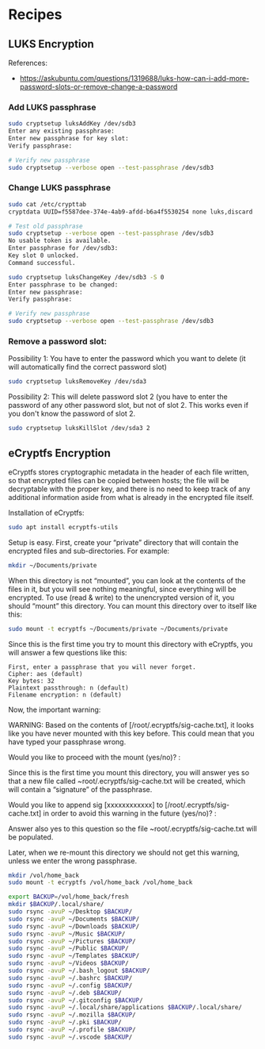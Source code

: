 # Recipes

## LUKS Encryption

References:

- https://askubuntu.com/questions/1319688/luks-how-can-i-add-more-password-slots-or-remove-change-a-password

### Add LUKS passphrase

```sh
sudo cryptsetup luksAddKey /dev/sdb3
Enter any existing passphrase:
Enter new passphrase for key slot:
Verify passphrase:

# Verify new passphrase
sudo cryptsetup --verbose open --test-passphrase /dev/sdb3
```

### Change LUKS passphrase

```sh
sudo cat /etc/crypttab
cryptdata UUID=f5587dee-374e-4ab9-afdd-b6a4f5530254 none luks,discard

# Test old passphrase
sudo cryptsetup --verbose open --test-passphrase /dev/sdb3
No usable token is available.
Enter passphrase for /dev/sdb3: 
Key slot 0 unlocked.
Command successful.

sudo cryptsetup luksChangeKey /dev/sdb3 -S 0
Enter passphrase to be changed:
Enter new passphrase:
Verify passphrase:

# Verify new passphrase
sudo cryptsetup --verbose open --test-passphrase /dev/sdb3
```

### Remove a password slot:

Possibility 1: You have to enter the password which you want to delete (it will automatically find the correct password slot)

```sh
sudo cryptsetup luksRemoveKey /dev/sda3
```

Possibility 2: This will delete password slot 2 (you have to enter the password of any other password slot, but not of slot 2. This works even if you don't know the password of slot 2.

```sh
sudo cryptsetup luksKillSlot /dev/sda3 2
```

## eCryptfs Encryption

eCryptfs stores cryptographic metadata in the header of each file written, so that encrypted files can be copied between hosts; the file will be decryptable with the proper key, and there is no need to keep track of any additional information aside from what is already in the encrypted file itself.

Installation of eCryptfs:

```sh
sudo apt install ecryptfs-utils
```

Setup is easy. First, create your “private” directory that will contain the encrypted files and sub-directories. For example:

```sh
mkdir ~/Documents/private
```

When this directory is not “mounted”, you can look at the contents of the files in it, but you will see nothing meaningful, since everything will be encrypted. To use (read & write) to the unencrypted version of it, you should “mount” this directory. You can mount this directory over to itself like this:

```sh
sudo mount -t ecryptfs ~/Documents/private ~/Documents/private
```

Since this is the first time you try to mount this directory with eCryptfs, you will answer a few questions like this:

    First, enter a passphrase that you will never forget.
    Cipher: aes (default)
    Key bytes: 32
    Plaintext passthrough: n (default)
    Filename encryption: n (default)

Now, the important warning:

WARNING: Based on the contents of [/root/.ecryptfs/sig-cache.txt],
it looks like you have never mounted with this key 
before. This could mean that you have typed your 
passphrase wrong.

Would you like to proceed with the mount (yes/no)? :

Since this is the first time you mount this directory, you will answer yes so that a new file called ~root/.ecryptfs/sig-cache.txt will be created, which will contain a “signature” of the passphrase.

Would you like to append sig [xxxxxxxxxxxx] to
[/root/.ecryptfs/sig-cache.txt] 
in order to avoid this warning in the future (yes/no)? : 

Answer also yes to this question so the file ~root/.ecryptfs/sig-cache.txt will be populated.

Later, when we re-mount this directory we should not get this warning, unless we enter the wrong passphrase.

```sh
mkdir /vol/home_back
sudo mount -t ecryptfs /vol/home_back /vol/home_back

export BACKUP=/vol/home_back/fresh
mkdir $BACKUP/.local/share/
sudo rsync -avuP ~/Desktop $BACKUP/
sudo rsync -avuP ~/Documents $BACKUP/
sudo rsync -avuP ~/Downloads $BACKUP/
sudo rsync -avuP ~/Music $BACKUP/
sudo rsync -avuP ~/Pictures $BACKUP/
sudo rsync -avuP ~/Public $BACKUP/
sudo rsync -avuP ~/Templates $BACKUP/
sudo rsync -avuP ~/Videos $BACKUP/
sudo rsync -avuP ~/.bash_logout $BACKUP/
sudo rsync -avuP ~/.bashrc $BACKUP/
sudo rsync -avuP ~/.config $BACKUP/
sudo rsync -avuP ~/.deb $BACKUP/
sudo rsync -avuP ~/.gitconfig $BACKUP/
sudo rsync -avuP ~/.local/share/applications $BACKUP/.local/share/
sudo rsync -avuP ~/.mozilla $BACKUP/
sudo rsync -avuP ~/.pki $BACKUP/
sudo rsync -avuP ~/.profile $BACKUP/
sudo rsync -avuP ~/.vscode $BACKUP/
```